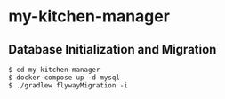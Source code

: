 # my-kitchen-manager

## Database Initialization and Migration
```aidl
$ cd my-kitchen-manager
$ docker-compose up -d mysql
$ ./gradlew flywayMigration -i
```
